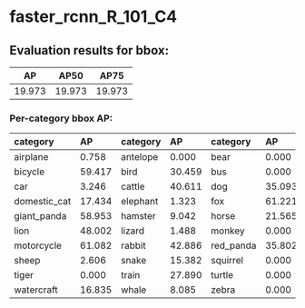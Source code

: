 # faster_rcnn_R_101_C4  

## Evaluation results for bbox:  

|   AP   |  AP50  |  AP75  |  
|:------:|:------:|:------:|  
| 19.973 | 19.973 | 19.973 |

### Per-category bbox AP:  

| category     | AP     | category   | AP     | category   | AP     |  
|:-------------|:-------|:-----------|:-------|:-----------|:-------|  
| airplane     | 0.758  | antelope   | 0.000  | bear       | 0.000  |  
| bicycle      | 59.417 | bird       | 30.459 | bus        | 0.000  |  
| car          | 3.246  | cattle     | 40.611 | dog        | 35.093 |  
| domestic_cat | 17.434 | elephant   | 1.323  | fox        | 61.221 |  
| giant_panda  | 58.953 | hamster    | 9.042  | horse      | 21.565 |  
| lion         | 48.002 | lizard     | 1.488  | monkey     | 0.000  |  
| motorcycle   | 61.082 | rabbit     | 42.886 | red_panda  | 35.802 |  
| sheep        | 2.606  | snake      | 15.382 | squirrel   | 0.000  |  
| tiger        | 0.000  | train      | 27.890 | turtle     | 0.000  |  
| watercraft   | 16.835 | whale      | 8.085  | zebra      | 0.000  |
